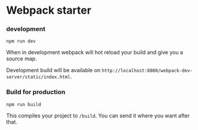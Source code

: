 # Webpack starter

### development

```
npm run dev
```

When in development webpack will hot reload your build and give you a source map. 

Development build will be available on `http://localhost:8080/webpack-dev-server/static/index.html`.


### Build for production

```
npm run build
```

This compiles your project to `/build`. You can send it where you want after that.


